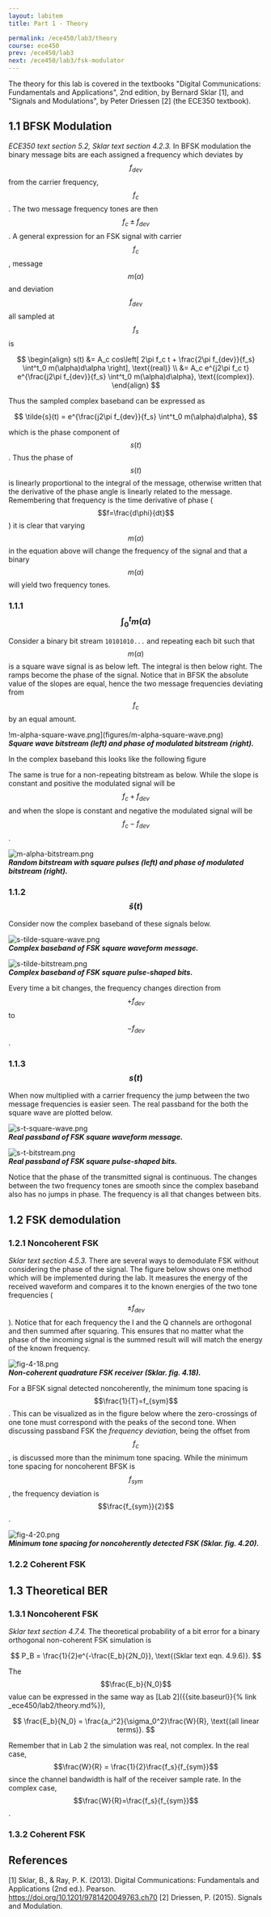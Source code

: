 ```yaml
---
layout: labitem
title: Part 1 - Theory

permalink: /ece450/lab3/theory
course: ece450
prev: /ece450/lab3
next: /ece450/lab3/fsk-modulator
---
```



The theory for this lab is covered in the textbooks "Digital Communications: Fundamentals and Applications", 2nd edition, by Bernard Sklar [1], and "Signals and Modulations", by Peter Driessen [2] (the ECE350 textbook).

## 1.1 BFSK Modulation

_ECE350 text section 5.2, Sklar text section 4.2.3._ In BFSK modulation the binary message bits are each assigned a frequency which deviates by $$f_{dev}$$ from the carrier frequency, $$f_c$$. The two message frequency tones are then $$f_c \pm f_{dev}$$. A general expression for an FSK signal with carrier $$f_c$$, message $$m(\alpha)$$ and deviation $$f_{dev}$$ all sampled at $$f_s$$ is

$$
\begin{align}
  s(t) &= A_c cos\left[ 2\pi f_c t + \frac{2\pi f_{dev}}{f_s} \int^t_0 m(\alpha)d\alpha \right], \text{(real)} \\
  &= A_c e^{j2\pi f_c t} e^{\frac{j2\pi f_{dev}}{f_s} \int^t_0 m(\alpha)d\alpha}, \text{(complex)}.
\end{align}
$$

Thus the sampled complex baseband can be expressed as

$$
\tilde{s}(t) = e^{\frac{j2\pi f_{dev}}{f_s} \int^t_0 m(\alpha)d\alpha},
$$

which is the phase component of $$s(t)$$. Thus the phase of $$s(t)$$ is linearly proportional to the integral of the message, otherwise written that the derivative of the phase angle is linearly related to the message. Remembering that frequency is the time derivative of phase ($$f=\frac{d\phi}{dt}$$) it is clear that varying $$m(\alpha)$$ in the equation above will change the frequency of the signal and that a binary $$m(\alpha)$$ will yield two frequency tones.

### 1.1.1 $$\int_0^t m(\alpha)$$

Consider a binary bit stream `10101010...` and repeating each bit such that $$m(\alpha)$$ is a square wave signal is as below left. The integral is then below right. The ramps become the phase of the signal. Notice that in BFSK the absolute value of the slopes are equal, hence the two message frequencies deviating from $$f_c$$ by an equal amount.

  !m-alpha-square-wave.png](figures/m-alpha-square-wave.png)<br>
  __*Square wave bitstream (left) and phase of modulated bitstream (right).*__

In the complex baseband this looks like the following figure

The same is true for a non-repeating bitstream as below. While the slope is constant and positive the modulated signal will be $$f_c + f_{dev}$$ and when the slope is constant and negative the modulated signal will be $$f_c - f_{dev}$$.

  ![m-alpha-bitstream.png](figures/m-alpha-bitstream.png)<br>
  __*Random bitstream with square pulses (left) and phase of modulated bitstream (right).*__

### 1.1.2 $$\tilde{s}(t)$$

Consider now the complex baseband of these signals below.

  ![s-tilde-square-wave.png](figures/s-tilde-square-wave.png)<br>
  __*Complex baseband of FSK square waveform message.*__

  ![s-tilde-bitstream.png](figures/s-tilde-bitstream.png)<br>
  __*Complex baseband of FSK square pulse-shaped bits.*__

Every time a bit changes, the frequency changes direction from $$+f_{dev}$$ to $$-f_{dev}$$.

### 1.1.3 $$s(t)$$

When now multiplied with a carrier frequency the jump between the two message frequencies is easier seen. The real passband for the both the square wave are plotted below.

  ![s-t-square-wave.png](figures/s-t-square-wave.png)<br>
  __*Real passband of FSK square waveform message.*__

  ![s-t-bitstream.png](figures/s-t-bitstream.png)<br>
  __*Real passband of FSK square pulse-shaped bits.*__

Notice that the phase of the transmitted signal is continuous. The changes between the two frequency tones are smooth since the complex baseband also has no jumps in phase. The frequency is all that changes between bits.

## 1.2 FSK demodulation

### 1.2.1 Noncoherent FSK

_Sklar text section 4.5.3._ There are several ways to demodulate FSK without considering the phase of the signal. The figure below shows one method which will be implemented during the lab. It measures the energy of the received waveform and compares it to the known energies of the two tone frequencies ($$\pm f_{dev}$$). Notice that for each frequency the I and the Q channels are orthogonal and then summed after squaring. This ensures that no matter what the phase of the incoming signal is the summed result will will match the energy of the known frequency.

  ![fig-4-18.png](figures/fig-4-18.png)<br>
  __*Non-coherent quadrature FSK receiver (Sklar. fig. 4.18).*__

For a BFSK signal detected noncoherently, the minimum tone spacing is $$\frac{1}{T}=f_{sym}$$. This can be visualized as in the figure below where the zero-crossings of one tone must correspond with the peaks of the second tone. When discussing passband FSK the _frequency deviation_, being the offset from $$f_c$$, is discussed more than the minimum tone spacing. While the minimum tone spacing for noncoherent BFSK is $$f_{sym}$$, the frequency deviation is $$\frac{f_{sym}}{2}$$.

  ![fig-4-20.png](figures/fig-4-20.png)<br>
  __*Minimum tone spacing for noncoherently detected FSK (Sklar. fig. 4.20).*__

### 1.2.2 Coherent FSK

## 1.3 Theoretical BER

### 1.3.1 Noncoherent FSK

_Sklar text section 4.7.4._ The theoretical probability of a bit error for a binary orthogonal non-coherent FSK simulation is 

$$
P_B = \frac{1}{2}e^{-\frac{E_b}{2N_0}}, \text{(Sklar text eqn. 4.9.6)}.
$$

The $$\frac{E_b}{N_0}$$ value can be expressed in the same way as [Lab 2]({{site.baseurl}}{% link _ece450/lab2/theory.md%}),

$$
\frac{E_b}{N_0} = \frac{a_i^2}{\sigma_0^2}\frac{W}{R}, \text{(all linear terms)}.
$$

Remember that in Lab 2 the simulation was real, not complex. In the real case, $$\frac{W}{R} = \frac{1}{2}\frac{f_s}{f_{sym}}$$ since the channel bandwidth is half of the receiver sample rate. In the complex case, $$\frac{W}{R}=\frac{f_s}{f_{sym}}$$.

<!-- Unlike Lab 2, the output signal and noise power ratio is not equal to $$\frac{E_b}{N_0}$$ since  -->

### 1.3.2 Coherent FSK

<!-- ## 1.5 Theory summary

Pulse shaping can be done in multiple ways. Above, three methods are considered:

1. Generate a pulse stream from a bit stream and LPF using a window that minimizes spectral leakage.
2. Generate a pulse stream from a bit stream and filter using a window that has a zero-ISI characteristic.
3. Generate a pulse stream from a bit stream and filter using a window that has a zero-ISI characteristic when used at both the receiver and the transmitter.

During this lab you will experiment with the first and third options.

BER can be calculated by measuring the SNR of a BPSK signal. -->

## References

[1] Sklar, B., & Ray, P. K. (2013). Digital Communications: Fundamentals and Applications (2nd ed.). Pearson. https://doi.org/10.1201/9781420049763.ch70
[2] Driessen, P. (2015). Signals and Modulation.
